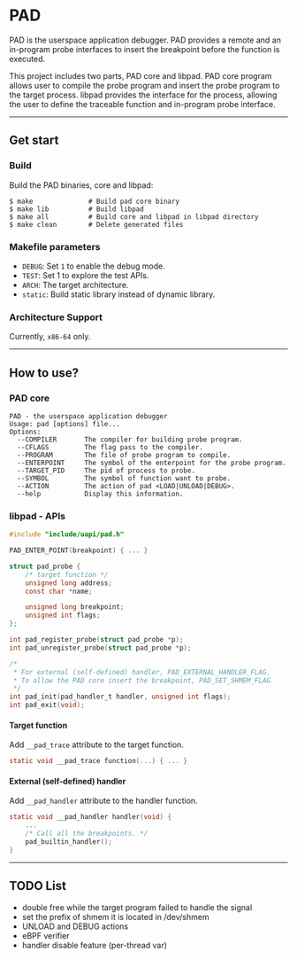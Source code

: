 # PAD

PAD is the userspace application debugger.
PAD provides a remote and an in-program probe interfaces to insert the breakpoint before the function is executed.

This project includes two parts, PAD core and libpad.
PAD core program allows user to compile the probe program and insert the probe program to the target process.
libpad provides the interface for the process, allowing the user to define the traceable function and in-program probe interface.

---

## Get start

### Build

Build the PAD binaries, core and libpad:

```
$ make              # Build pad core binary
$ make lib          # Build libpad
$ make all          # Build core and libpad in libpad directory
$ make clean        # Delete generated files
```

### Makefile parameters

- `DEBUG`: Set `1` to enable the debug mode.
- `TEST`: Set 1 to explore the test APIs.
- `ARCH`: The target architecture.
- `static`: Build static library instead of dynamic library.

### Architecture Support

Currently, `x86-64` only.

---

## How to use?

### PAD core

```
PAD - the userspace application debugger
Usage: pad [options] file...
Options:
  --COMPILER       The compiler for building probe program.
  --CFLAGS         The flag pass to the compiler.
  --PROGRAM        The file of probe program to compile.
  --ENTERPOINT     The symbol of the enterpoint for the probe program.
  --TARGET_PID     The pid of process to probe.
  --SYMBOL         The symbol of function want to probe.
  --ACTION         The action of pad <LOAD|UNLOAD|DEBUG>.
  --help           Display this information.
```

### libpad - APIs

```c
#include "include/uapi/pad.h"

PAD_ENTER_POINT(breakpoint) { ... }

struct pad_probe {
    /* target function */
    unsigned long address;
    const char *name;

    unsigned long breakpoint;
    unsigned int flags;
};

int pad_register_probe(struct pad_probe *p);
int pad_unregister_probe(struct pad_probe *p);

/*
 * For external (self-defined) handler, PAD_EXTERNAL_HANDLER_FLAG.
 * To allow the PAD core insert the breakpoint, PAD_SET_SHMEM_FLAG.
 */
int pad_init(pad_handler_t handler, unsigned int flags);
int pad_exit(void);
```

#### Target function

Add `__pad_trace` attribute to the target function.

```c
static void __pad_trace function(...) { ... }
```

#### External (self-defined) handler

Add `__pad_handler` attribute to the handler function.

```c
static void __pad_handler handler(void) {
    ...
    /* Call all the breakpoints. */
    pad_builtin_handler();
}
```

---

## TODO List

- double free while the target program failed to handle the signal
- set the prefix of shmem it is located in /dev/shmem
- UNLOAD and DEBUG actions
- eBPF verifier
- handler disable feature (per-thread var)

